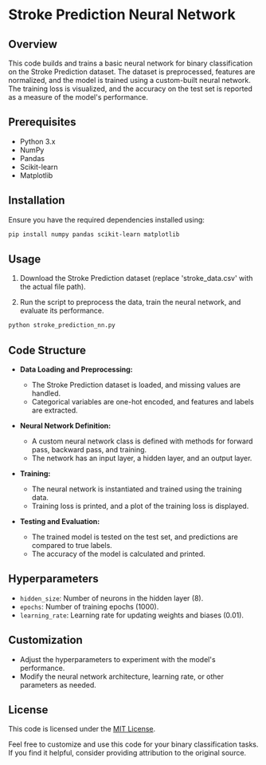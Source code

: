 # Stroke Prediction Neural Network

## Overview

This code builds and trains a basic neural network for binary classification on the Stroke Prediction dataset. The dataset is preprocessed, features are normalized, and the model is trained using a custom-built neural network. The training loss is visualized, and the accuracy on the test set is reported as a measure of the model's performance.

## Prerequisites

- Python 3.x
- NumPy
- Pandas
- Scikit-learn
- Matplotlib

## Installation

Ensure you have the required dependencies installed using:

```bash
pip install numpy pandas scikit-learn matplotlib
```

## Usage

1. Download the Stroke Prediction dataset (replace 'stroke_data.csv' with the actual file path).

2. Run the script to preprocess the data, train the neural network, and evaluate its performance.

```bash
python stroke_prediction_nn.py
```

## Code Structure

- **Data Loading and Preprocessing:**
  - The Stroke Prediction dataset is loaded, and missing values are handled.
  - Categorical variables are one-hot encoded, and features and labels are extracted.

- **Neural Network Definition:**
  - A custom neural network class is defined with methods for forward pass, backward pass, and training.
  - The network has an input layer, a hidden layer, and an output layer.

- **Training:**
  - The neural network is instantiated and trained using the training data.
  - Training loss is printed, and a plot of the training loss is displayed.

- **Testing and Evaluation:**
  - The trained model is tested on the test set, and predictions are compared to true labels.
  - The accuracy of the model is calculated and printed.

## Hyperparameters

- `hidden_size`: Number of neurons in the hidden layer (8).
- `epochs`: Number of training epochs (1000).
- `learning_rate`: Learning rate for updating weights and biases (0.01).

## Customization

- Adjust the hyperparameters to experiment with the model's performance.
- Modify the neural network architecture, learning rate, or other parameters as needed.

## License

This code is licensed under the [MIT License](LICENSE).

Feel free to customize and use this code for your binary classification tasks. If you find it helpful, consider providing attribution to the original source.